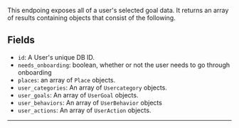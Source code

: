 This endpoing exposes all of a user's selected goal data. It returns an array
of results containing objects that consist of the following.

## Fields

* `id`: A User's unique DB ID.
* `needs_onboarding`: boolean, whether or not the user needs to go through onboarding
* `places`: an array of `Place` objects.
* `user_categories`: An array of `Usercategory` objects.
* `user_goals`: An array of `UserGoal` objects.
* `user_behaviors`: An array of `UserBehavior` objects
* `user_actions`: An array of `UserAction` objects.


---
